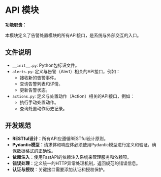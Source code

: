 # API 模块

**功能职责：**

本模块定义了告警处置模块的所有API接口，是系统与外部交互的入口。

## 文件说明

- `__init__.py`: Python包标识文件。
- `alerts.py`: 定义与告警（Alert）相关的API接口，例如：
  - 接收新的告警事件。
  - 查询告警列表和详情。
  - 更新告警状态。
- `actions.py`: 定义与处置动作（Action）相关的API接口，例如：
  - 执行手动处置动作。
  - 查询处置动作历史记录。

## 开发规范

- **RESTful设计**：所有API应遵循RESTful设计原则。
- **Pydantic模型**：请求体和响应体必须使用Pydantic模型进行定义和验证，确保数据格式的正确性。
- **依赖注入**：使用FastAPI的依赖注入系统来管理服务和依赖项。
- **错误处理**：定义统一的HTTP异常处理机制，返回规范的错误信息。
- **认证与授权**：关键接口需要添加认证和授权保护。